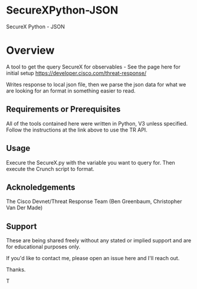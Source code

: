 # SecureXPython-JSON
SecureX Python - JSON

# Overview

A tool to get the query SecureX for observables - See the page here for initial setup
https://developer.cisco.com/threat-response/

Writes response to local json file, then we parse the json data for what we are looking for an format in something easier to read. 

## Requirements or Prerequisites

All of the tools contained here were written in Python, V3 unless specified.
Follow the instructions at the link above to use the TR API. 

## Usage

Execure the SecureX.py with the variable you want to query for.
Then execute the Crunch script to format.

## Acknoledgements

The Cisco Devnet/Threat Response Team (Ben Greenbaum, Christopher Van Der Made)

## Support

These are being shared freely without any stated or implied support and are for educational purposes only.  

If you'd like to contact me, please open an issue here and I'll reach out. 

Thanks.

T
